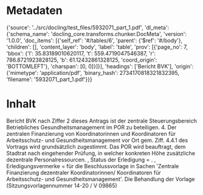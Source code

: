 # Metadaten
{'source': '../src/docling/test_files/5932071_part_1.pdf', 'dl_meta': {'schema_name': 'docling_core.transforms.chunker.DocMeta', 'version': '1.0.0', 'doc_items': [{'self_ref': '#/tables/6', 'parent': {'$ref': '#/body'}, 'children': [], 'content_layer': 'body', 'label': 'table', 'prov': [{'page_no': 7, 'bbox': {'l': 35.83189010620117, 't': 559.4719047546387, 'r': 786.8721923828125, 'b': 61.12432861328125, 'coord_origin': 'BOTTOMLEFT'}, 'charspan': [0, 0]}]}], 'headings': ['Bericht BVK'], 'origin': {'mimetype': 'application/pdf', 'binary_hash': 2734170818321832395, 'filename': '5932071_part_1.pdf'}}}

# Inhalt
Bericht BVK
nach Ziffer 2 dieses Antrags ist der zentrale Steuerungsbereich Betriebliches Gesundheitsmanagement im POR zu beteiligen. 4. Der zentralen Finanzierung von Koordinatorinnen und Koordinatoren für Arbeitsschutz- und Gesundheitsmanagement vor Ort gem. Ziff. 4.4.1 des Vortrags wird grundsätzlich zugestimmt. Das POR wird beauftragt, dem Stadtrat nach eingehender Prüfung, in welcher konkreten Höhe zusätzliche dezentrale Personalressourcen. , Status der Erledigung = . , Erledigungsvermerke = für die Beschlussvorlage in Sachen 'Zentrale Finanzierung dezentraler Koordinatorinnen/ Koordinatoren für Arbeitsschutz- und Gesundheitsmanagement'. Die Behandlung der Vorlage (Sitzungsvorlagennummer 14-20 / V 09865)